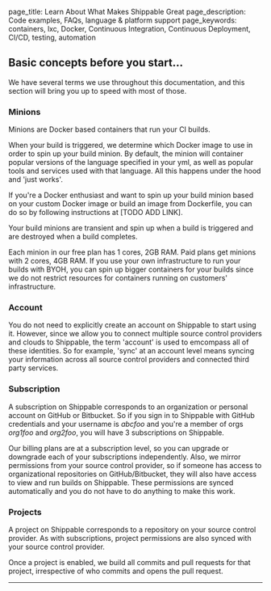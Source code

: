 page_title: Learn About What Makes Shippable Great
page_description: Code examples, FAQs, language & platform support
page_keywords: containers, lxc, Docker, Continuous Integration, Continuous Deployment, CI/CD, testing, automation


## Basic concepts before you start...

We have several terms we use throughout this documentation, and this section will bring you up to speed with most of those.


### Minions

Minions are Docker based containers that run your CI builds. 

When your build is triggered, we determine which Docker image to use in order to spin up your build minion. By default, the minion will container popular versions of the language specified in your yml, as well as popular tools and services used with that language. All this happens under the hood and 'just works'.

If you're a Docker enthusiast and want to spin up your build minion based on your custom Docker image or build an image from Dockerfile, you can do so by following instructions at [TODO ADD LINK].

Your build minions are transient and spin up when a build is triggered and are destroyed when a build completes. 
 
Each minion in our free plan has 1 cores, 2GB RAM. Paid plans get minions with 2 cores, 4GB RAM. If you use your own infrastructure to run your builds with BYOH, you can spin up bigger containers for your builds since we do not restrict resources for containers running on customers' infrastructure. 

### Account

You do not need to explicitly create an account on Shippable to start using it. However, since we allow you to connect multiple source control providers and clouds to Shippable, the term 'account' is used to emcompass all of these identities. So for example, 'sync' at an account level means syncing your information across all source control providers and connected third party services. 


### Subscription

A subscription on Shippable corresponds to an organization or personal account on GitHub or Bitbucket. So if you sign in to Shippable with GitHub credentials and your username is *abcfoo* and you're a member of orgs *org1foo* and *org2foo*, you will have 3 subscriptions on Shippable. 

Our billing plans are at a subscription level, so you can upgrade or downgrade each of your subscriptions independently. Also, we mirror permissions from your source control provider, so if someone has access to organizational repositories on GitHub/Bitbucket, they will also have access to view and run builds on Shippable. These permissions are synced automatically and you do not have to do anything to make this work.


### Projects

A project on Shippable corresponds to a repository on your source control provider. As with subscriptions, project permissions are also synced with your source control provider.

Once a project is enabled, we build all commits and pull requests for that project, irrespective of who commits and opens the pull request.

*****

